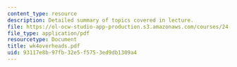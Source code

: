 ```yaml
---
content_type: resource
description: Detailed summary of topics covered in lecture.
file: https://ol-ocw-studio-app-production.s3.amazonaws.com/courses/24-964-topics-in-phonology-fall-2004/93117e8b97fb32e5f5753ed9db1309a4_wk4overheads.pdf
file_type: application/pdf
resourcetype: Document
title: wk4overheads.pdf
uid: 93117e8b-97fb-32e5-f575-3ed9db1309a4
---
```

